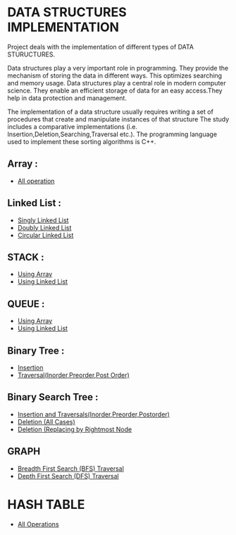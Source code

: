 # DATA STRUCTURES IMPLEMENTATION

Project deals with the implementation of different types of DATA STURUCTURES.

Data structures play a very important role in programming. They provide the mechanism of storing the data in different ways. This optimizes searching and memory usage. Data structures play a central role in modern computer science. They enable an efficient storage of data for an easy access.They help in data protection and management.

The implementation of a data structure usually requires writing a set of procedures that create and manipulate instances of that structure
The study includes a comparative implementations (i.e. Insertion,Deletion,Searching,Traversal etc.).
The programming language used to implement these sorting algorithms is C++. 
 
## Array : 
* [All operation](https://github.com/sameerkhan97/DATA-STRUCTURES-IMPLEMENTATIONS/blob/master/Array%20All%20Operations.cpp)

## Linked List :
* [Singly Linked List](https://github.com/sameerkhan97/DATA-STRUCTURES-IMPLEMENTATIONS/blob/master/Singly%20Linked%20list%20Traversal%2CInsertion%2CDeletion%2CReverse.cpp)
* [Doubly Linked List](https://github.com/sameerkhan97/DATA-STRUCTURES-IMPLEMENTATIONS/blob/master/Doubly%20Linked%20list%20Traversal%2CInsertion%2CDeletion%2CReverse.cpp)
* [Circular Linked List](https://github.com/sameerkhan97/DATA-STRUCTURES-IMPLEMENTATIONS/blob/master/Circular%20Linked%20list%20Traversal%2CInsertion%2CDeletion%2CReverse.cpp)

## STACK : 
* [Using Array](https://github.com/sameerkhan97/DATA-STRUCTURES-IMPLEMENTATIONS/blob/master/Stack%20using%20Arrary.cpp)
* [Using Linked List](https://github.com/sameerkhan97/DATA-STRUCTURES-IMPLEMENTATIONS/blob/master/Stack%20using%20Linked%20List.cpp)

## QUEUE :
* [Using Array](https://github.com/sameerkhan97/DATA-STRUCTURES-IMPLEMENTATIONS/blob/master/Queue%20Using%20Array.cpp)
* [Using Linked List](https://github.com/sameerkhan97/DATA-STRUCTURES-IMPLEMENTATIONS/blob/master/Queue%20Using%20LL.cpp)

## Binary Tree :
* [Insertion](https://github.com/sameerkhan97/DATA-STRUCTURES-IMPLEMENTATIONS/blob/master/Binary%20Tree%20Insertion.cpp)
* [Traversal(Inorder,Preorder,Post Order)](https://github.com/sameerkhan97/DATA-STRUCTURES-IMPLEMENTATIONS/blob/master/Binary%20Tree%20Insertion%2CInorder%2CPreorde%2CPostorder%20Traversal.cpp)

## Binary Search Tree :
* [Insertion and Traversals(Inorder,Preorder,Postorder)](https://github.com/sameerkhan97/DATA-STRUCTURES-IMPLEMENTATIONS/blob/master/Binary%20Search%20Tree%20Insertion%2CAll%20Order%20Traversal.cpp)
* [Deletion (All Cases)](https://github.com/sameerkhan97/DATA-STRUCTURES-IMPLEMENTATIONS/blob/master/Binary%20Search%20Tree%20deletion(all%20cases).cpp)
* [Deletion (Replacing by Rightmost Node](https://github.com/sameerkhan97/DATA-STRUCTURES-IMPLEMENTATIONS/blob/master/Binary%20Search%20Tree%20Deletion(replacing%20by%20rightmost%20node).cpp)

## GRAPH
* [Breadth First Search (BFS) Traversal](https://github.com/sameerkhan97/DATA-STRUCTURES-IMPLEMENTATIONS/blob/master/GRAPH%20---BFS%20using%20adjency%20matrix.cpp)
* [Depth First Search (DFS) Traversal](https://github.com/sameerkhan97/DATA-STRUCTURES-IMPLEMENTATIONS/blob/master/GRAPH%20---DFS%20using%20adjency%20matrix.cpp)

# HASH TABLE
* [All Operations](https://github.com/sameerkhan97/DATA-STRUCTURES-IMPLEMENTATIONS/blob/master/Insert%2CDelete%2CSearch%20%20in%20HASH%20TABLE.cpp)
